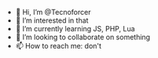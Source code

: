 - 👋 Hi, I’m @Tecnoforcer
- 👀 I’m interested in that
- 🌱 I’m currently learning JS, PHP, Lua
- 💞️ I’m looking to collaborate on something
- 📫 How to reach me: don't

<!---
Tecnoforcer/Tecnoforcer is a ✨ special ✨ repository because its `README.md` (this file) appears on your GitHub profile.
You can click the Preview link to take a look at your changes.
--->

